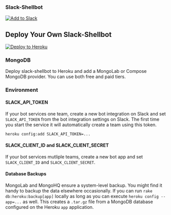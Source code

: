 ### Slack-Shellbot

[![Add to Slack](https://platform.slack-edge.com/img/add_to_slack@2x.png)](http://slack-shellbot.herokuapp.com)

## Deploy Your Own Slack-Shellbot

[![Deploy to Heroku](https://www.herokucdn.com/deploy/button.png)](https://heroku.com/deploy?template=https://github.com/dblock/slack-shellbot)

### MongoDB

Deploy slack-shellbot to Heroku and add a MongoLab or Compose MongoDB provider. You can use both free and paid tiers.

### Environment

#### SLACK_API_TOKEN

If your bot services one team, create a new bot integration on Slack and set `SLACK_API_TOKEN` from the bot integration settings on Slack. The first time you start the service it will automatically create a team using this token.

```
heroku config:add SLACK_API_TOKEN=...
```

#### SLACK_CLIENT_ID and SLACK_CLIENT_SECRET

If your bot services mutliple teams, create a new bot app and set `SLACK_CLIENT_ID` and `SLACK_CLIENT_SECRET`.

#### Database Backups

MongoLab and MongoHQ ensure a system-level backup. You might find it handy to backup the data elsewhere occasionally. If you can run `rake db:heroku:backup[app]` locally as long as you can execute `heroku config --app=...` as well. This creates a `.tar.gz` file from a MongoDB database configured on the Heroku `app` application.
